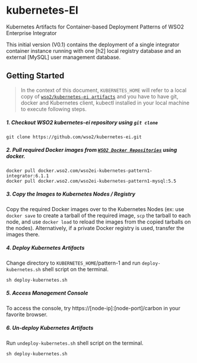 # kubernetes-EI 
Kubernetes Artifacts for 
Container-based Deployment Patterns
of WSO2 Enterprise Integrator

This initial version (V0.1) contains the deployment of a single integrator container instance 
running with one [h2] local registry database and an external [MySQL] user management database.
 
## Getting Started

>In the context of this document, `KUBERNETES_HOME` will refer to a local copy of [`wso2/kubernetes-ei artifacts`](https://github.com/wso2/kubernetes-ei/) and you have to have git, docker and Kubernetes client, kubectl installed in your local machine to execute following steps.

##### 1. Checkout WSO2 kubernetes-ei repository using `git clone`
```
git clone https://github.com/wso2/kubernetes-ei.git
```

##### 2. Pull required Docker images from [`WSO2 Docker Repositories`](https://docker.wso2.com) using docker.
```
docker pull docker.wso2.com/wso2ei-kubernetes-pattern1-integrator:6.1.1
docker pull docker.wso2.com/wso2ei-kubernetes-pattern1-mysql:5.5
```
##### 3. Copy the Images to Kubernetes Nodes / Registry
Copy the required Docker images over to the Kubernetes Nodes (ex: use `docker save` to create a tarball of the required image, `scp` the tarball to each node, and use `docker load` to reload the images from the copied tarballs on the nodes). Alternatively, if a private Docker registry is used, transfer the images there.

##### 4. Deploy Kubernetes Artifacts
Change directory to `KUBERNETES_HOME`/pattern-1 and run `deploy-kubernetes.sh` shell script on the terminal.
```
sh deploy-kubernetes.sh
```

##### 5. Access Management Console
To access the console, try https://[node-ip]:[node-port]/carbon in your favorite browser.

##### 6. Un-deploy Kubernetes Artifacts
Run `undeploy-kubernetes.sh` shell script on the terminal.
```
sh deploy-kubernetes.sh
```